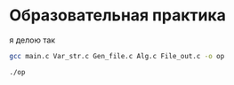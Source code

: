 # Образовательная практика

я делою так
```Bash
gcc main.c Var_str.c Gen_file.c Alg.c File_out.c -o op

./op
```
